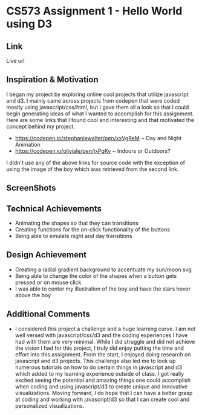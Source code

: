 # CS573 Assignment 1 - Hello World using D3

## Link
Live url

## Inspiration & Motivation
I began my project by exploring online cool projects that utilize javascript and d3. I mainly came across projects from codepen that were coded mostly using javascript/css/html, but I gave them all a look so that I could begin generating ideas of what I wanted to accomplish for this assignment. Here are some links that I found cool and interesting and that motivated the concept behind my project.
- https://codepen.io/stephaniewalter/pen/xxVgReM ~ Day and Night Animation
- https://codepen.io/oliviale/pen/jxPgKv ~ Indoors or Outdoors? 

I didn't use any of the above links for source code with the exception of using the image of the boy which was retrieved from the second link.

## ScreenShots

## Technical Achievements
- Animating the shapes so that they can transitions
- Creating functions for the on-click functionality of the buttons
- Being able to emulate night and day transitions

## Design Achievement
- Creating a radial gradient background to accentuate my sun/moon svg
- Being able to change the color of the shapes when a button gets pressed or on mouse click
- I was able to center my illustration of the boy and have the stars hover above the boy

## Additional Comments
- I considered this project a challenge and a huge learning curve. I am not well versed with javascript/css/d3 and the coding experiences I have had with them are very minimal. While I did struggle and did not achieve the vision I had for this project, I truly did enjoy putting the time and effort into this assignment. From the start, I enjoyed doing research on javascript and d3 projects. This challenge also led me to look up numerous tutorials on how to do certain things in javascript and d3 which added to my learning experience outside of class. I got really excited seeing the potential and amazing things one could accomplish when coding and using javascript/d3 to create unique and innovative visualizations. Moving forward, I do hope that I can have a better grasp at coding and working with javascript/d3 so that I can create cool and personalized visualizations. 
